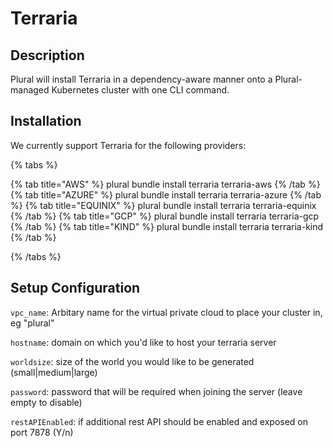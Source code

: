 
# Terraria

## Description

Plural will install Terraria in a dependency-aware manner onto a Plural-managed Kubernetes cluster with one CLI command.

## Installation

We currently support Terraria for the following providers:

{% tabs %}

{% tab title="AWS" %}
plural bundle install terraria terraria-aws
{% /tab %}
{% tab title="AZURE" %}
plural bundle install terraria terraria-azure
{% /tab %}
{% tab title="EQUINIX" %}
plural bundle install terraria terraria-equinix
{% /tab %}
{% tab title="GCP" %}
plural bundle install terraria terraria-gcp
{% /tab %}
{% tab title="KIND" %}
plural bundle install terraria terraria-kind
{% /tab %}

{% /tabs %}

## Setup Configuration

`vpc_name`: Arbitary name for the virtual private cloud to place your cluster in, eg "plural"

`hostname`: domain on which you'd like to host your terraria server

`worldsize`: size of the world you would like to be generated (small|medium|large)

`password`: password that will be required when joining the server (leave empty to disable)

`restAPIEnabled`: if additional rest API should be enabled and exposed on port 7878 (Y/n)



